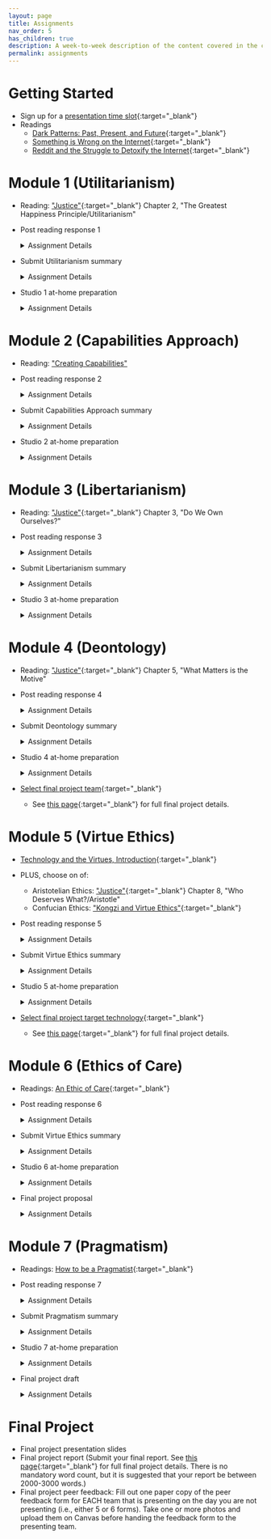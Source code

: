 ```yaml
---
layout: page
title: Assignments
nav_order: 5
has_children: true
description: A week-to-week description of the content covered in the course.
permalink: assignments
---
```


# Getting Started
- Sign up for a [presentation time slot](https://docs.google.com/spreadsheets/d/1ZVrSG68mEPXMgz3vJSFL9UWoagXbNkVkdx0WlGgnqhA/edit?usp=sharing){:target="_blank"}
- Readings
  - [Dark Patterns: Past, Present, and Future](https://drive.google.com/file/d/1kSAV2TFypLjLmtMqDYOJfwKD_2EFmxNE/view?usp=drive_link){:target="_blank"}
  - [Something is Wrong on the Internet](https://medium.com/@jamesbridle/something-is-wrong-on-the-internet-c39c471271d2){:target="_blank"}
  - [Reddit and the Struggle to Detoxify the Internet](https://www.newyorker.com/magazine/2018/03/19/reddit-and-the-struggle-to-detoxify-the-internet){:target="_blank"}

# Module 1 (Utilitarianism)
- Reading: ["Justice"](https://www.goodreads.com/book/show/6452731-justice){:target="_blank"} Chapter 2, "The Greatest Happiness Principle/Utilitarianism"
- Post reading response 1
  <details>
    <summary class="text-purple-000">Assignment Details</summary>
    <p>
      Post a short (~300 word) response connecting ideas from the reading to the design of modern technology. How might you use concepts from Utilitarianism to inform design decisions? Where might it fall short? Include specific examples of existing or future technologies. At the end of your response, add 1 or 2 discussion questions for your peers.

    <em>Your peers' responses will be visible to you after you have submitted your response.</em>

    General syllabus guidelines for reading responses can be found <a href="/syllabus#assignment-weighting" target="_blank">here</a>.
    </p>
    <br>
  </details>
- Submit Utilitarianism summary
  <details>
    <summary class="text-purple-000">Assignment Details</summary>
    <p>
      In small groups, write a collaborative summary of this week's ethical framework. First, discuss your reading responses together, including sharing the examples of connections to modern technology that you wrote about. Discuss what you think are the main principles of this framework. Then, copy the template below into a collaborative doc. Write a single group response to each of the prompts below (suggested length of approximately one paragraph per prompt). Submit your summary on Canvas by the end of class as a word doc or pdf. Only one copy needs to be submitted per group. Summaries are graded credit/no credit based on a good-faith engagement with the course materials. In rare instances, exceptional write-ups may receive extra credit.
    </p>
    ---
    <p>
    <strong><em>
      Moral Reasoning Framework:<br>
      Group Members:<br>
      <br>
      <ul>
        <li>Describe the essence of this framework in one paragraph.</li>
        <li>To what extent does this framework prioritize: welfare, freedom, virtue, or relationships? Explain.</li>
        <li>Describe one way in which you think modern technologies frequently violate the principles of this framework.</li>
        <li>Describe one misunderstanding you had about this framework and why this misconception was incorrect.</li>
      </ul>
    </em></strong>
    </p>
  </details>
- Studio 1 at-home preparation
  <details>
    <summary class="text-purple-000">Assignment Details</summary>
    <p>
      In this week's in-class studio, you will be designing a gig economy platform grounded in Utilitarian principles. In preparation, use the Judgment Call card deck from class to generate three product reviews. Each student should write and submit their three reviews independently. When envisioning your product, its impact, and stakeholders’ responses, keep in mind that the platform is grounded in Utilitarian principles. How might these principles translate into features and how might these features shape stakeholders' experiences? Submit on Canvas before class, and then bring your three reviews to class to share with your group during studio.
    </p>
    <br>
  </details>

# Module 2 (Capabilities Approach)
- Reading: ["Creating Capabilities"](https://drive.google.com/file/d/1mywkFz0AFbytKDPL-5wDinmlRFeZ3lPA/view?usp=sharing)
- Post reading response 2
  <details>
    <summary class="text-purple-000">Assignment Details</summary>
    <p>
      Post a short (~300 word) response connecting ideas from the reading to the design of modern technology. How might you use concepts from the Capabilities Approach to inform design decisions? Where might it fall short? Include specific examples of existing or future technologies. At the end of your response, add 1 or 2 discussion questions for your peers.

    <em>Your peers' responses will be visible to you after you have submitted your response.</em>

    General syllabus guidelines for reading responses can be found <a href="/syllabus#assignment-weighting" target="_blank">here</a>.
    </p>
    <br>
  </details>
- Submit Capabilities Approach summary
  <details>
    <summary class="text-purple-000">Assignment Details</summary>
    <p>
      In small groups, write a collaborative summary of this week's ethical framework. First, discuss your reading responses together, including sharing the examples of connections to modern technology that you wrote about. Discuss what you think are the main principles of this framework. Then, copy the template below into a collaborative doc. Write a single group response to each of the prompts below (suggested length of approximately one paragraph per prompt). Submit your summary on Canvas by the end of class as a word doc or pdf. Only one copy needs to be submitted per group. Summaries are graded credit/no credit based on a good-faith engagement with the course materials. In rare instances, exceptional write-ups may receive extra credit.
    </p>
    ---
    <p>
    <strong><em>
      Moral Reasoning Framework:<br>
      Group Members:<br>
      <br>
      <ul>
        <li>Describe the essence of this framework in one paragraph.</li>
        <li>To what extent does this framework prioritize: welfare, freedom, virtue, or relationships? Explain.</li>
        <li>Contrast this framework to at least one other we have discussed this quarter.</li>
        <li>Describe one way in which you think modern technologies frequently violate the principles of this framework.</li>
        <li>Describe one misunderstanding you had about this framework and why this misconception was incorrect.</li>
      </ul>
    </em></strong>
    </p>
  </details>
- Studio 2 at-home preparation
  <details>
    <summary class="text-purple-000">Assignment Details</summary>
    <p>
      For your assigned stakeholder group, go through each of Nussbaum’s 10 capabilities and brainstorm how the type of IoT device you selected might impact this capability for this group. Submit your brainstorm as a single file. This can include a screenshot or photo of a wall of clustered post-its, a doc with a set of bulleted lists (one for each capability), a photo of a set of index cards, or any other form that captures your ideas. Make sure your ideas are all visible and legible. Submit this file on Canvas and bring it to the next class session to share with your group.
    </p>
    <br>
  </details>

# Module 3 (Libertarianism)
- Reading: ["Justice"](https://www.goodreads.com/book/show/6452731-justice){:target="_blank"} Chapter 3, "Do We Own Ourselves?"
- Post reading response 3
  <details>
    <summary class="text-purple-000">Assignment Details</summary>
    <p>
      Post a short (~300 word) response connecting ideas from the reading to the design of modern technology. How might you use concepts from Libertarianism to inform design decisions? Where might it fall short? Include specific examples of existing or future technologies. At the end of your response, add 1 or 2 discussion questions for your peers.

      <em>Your peers' responses will be visible to you after you have submitted your response.</em>

      General syllabus guidelines for reading responses can be found <a href="/syllabus#assignment-weighting" target="_blank">here</a>.
    </p>
  </details>
- Submit Libertarianism summary
  <details>
    <summary class="text-purple-000">Assignment Details</summary>
    <p>
      In small groups, write a collaborative summary of this week's ethical framework. First, discuss your reading responses together, including sharing the examples of connections to modern technology that you wrote about. Discuss what you think are the main principles of this framework. Then, copy the template below into a collaborative doc. Write a single group response to each of the prompts below (suggested length of approximately one paragraph per prompt). Submit your summary on Canvas by the end of class as a word doc or pdf. Only one copy needs to be submitted per group. Summaries are graded credit/no credit based on a good-faith engagement with the course materials. In rare instances, exceptional write-ups may receive extra credit.
    </p>
    ---
    <p>
    <strong><em>
      Moral Reasoning Framework:<br>
      Group Members:<br>
      <br>
      <ul>
        <li>Describe the essence of this framework in one paragraph.</li>
        <li>To what extent does this framework prioritize: welfare, freedom, virtue, or relationships? Explain.</li>
        <li>Contrast this framework to at least one other we have discussed this quarter.</li>
        <li>Describe one way in which you think modern technologies frequently violate the principles of this framework.</li>
        <li>Describe one misunderstanding you had about this framework and why this misconception was incorrect.</li>
      </ul>
    </em></strong>
    </p>
  </details>
- Studio 3 at-home preparation
  <details>
    <summary class="text-purple-000">Assignment Details</summary>
    <p>
      This week, you will be designing a neighborhood safety app grounded in Libertarian principles. In preparation for studio, collect some data from potential users or indirect stakeholders:

      <ul>
        <li>Write out all of prompts that your group selected during the warm-up activity in class. Write down the two options for each prompt so that it easy to vote for one or the other</li>
        <li>Ask at least five (and preferably more!) people to vote on your scenarios. Have each person cast a vote for each scenario. If they are willing to share their thoughts, ask them to describe their reasoning and take notes on why they voted the way they did</li>
      </ul>
      Submit a photo, table, or other documentation on Canvas that shows your prompts and the votes for each. Bring this data to class to share during studio, along with any notes you took about people’s perspectives.
    </p>
    <br>
  </details>

# Module 4 (Deontology)
- Reading: ["Justice"](https://www.goodreads.com/book/show/6452731-justice){:target="_blank"} Chapter 5, "What Matters is the Motive"

- Post reading response 4
  <details>
    <summary class="text-purple-000">Assignment Details</summary>
    <p>
      Post a short (~300 word) response connecting ideas from the reading to the design of modern technology. How might you use concepts from Deontology (Kantian Ethics) to inform design decisions? Where might it fall short? Include specific examples of existing or future technologies. At the end of your response, add 1 or 2 discussion questions for your peers.

      <em>Your peers' responses will be visible to you after you have submitted your response.</em>

      General syllabus guidelines for reading responses can be found <a href="/syllabus#assignment-weighting" target="_blank">here</a>.
    </p>
  </details>
- Submit Deontology summary
  <details>
    <summary class="text-purple-000">Assignment Details</summary>
    <p>
      In small groups, write a collaborative summary of this week's ethical framework. First, discuss your reading responses together, including sharing the examples of connections to modern technology that you wrote about. Discuss what you think are the main principles of this framework. Then, copy the template below into a collaborative doc. Write a single group response to each of the prompts below (suggested length of approximately one paragraph per prompt). Submit your summary on Canvas by the end of class as a word doc or pdf. Only one copy needs to be submitted per group. Summaries are graded credit/no credit based on a good-faith engagement with the course materials. In rare instances, exceptional write-ups may receive extra credit.
    </p>
    ---
    <p>
    <strong><em>
      Moral Reasoning Framework:<br>
      Group Members:<br>
      <br>
      <ul>
        <li>Describe the essence of this framework in one paragraph.</li>
        <li>To what extent does this framework prioritize: welfare, freedom, virtue, or relationships? Explain.</li>
        <li>Contrast this framework to at least one other we have discussed this quarter.</li>
        <li>Describe one way in which you think modern technologies frequently violate the principles of this framework.</li>
        <li>Describe one misunderstanding you had about this framework and why this misconception was incorrect.</li>
      </ul>
    </em></strong>
    </p>
  </details>
- Studio 4 at-home preparation
  <details>
    <summary class="text-purple-000">Assignment Details</summary>
    <p>
      This week, you will be designing an online dating app grounded in the principles of deontology. In preparation for studio, from the end of class on Tuesday until the start of class on Thursday, keep a sketch journal. Throughout the day, think of features or design concepts that would (or wouldn’t!) be a good fit for your app. When ideas come to you, quickly sketch them in your journal. Add a few words to help you remember the most important parts of your idea. Your drawings do not need to look nice! The goal is to think expansively and to capture your thoughts.
      <br>
      Your journal should include at least 20 sketches. Before class on Thursday, choose three designs and apply the universalize-your-maxim test to each one. For each one, write one sentence describing whether you think the feature passes or fails the test and why. Submit a single file on Canvas that includes photos of all sketches, indicates which three features you attempted to universalize, and the results of each of these three tests. Bring this content to class on Thursday to share with your teammates.
    </p>
    <br>
  </details>
- [Select final project team](https://docs.google.com/spreadsheets/d/1GGUffQJNJv68OOlNSEfknHGKY-1ewNKLtLtOhMwA4Q4/edit?usp=sharing){:target="_blank"}
  - See [this page](/final-project){:target="_blank"} for full final project details.

# Module 5 (Virtue Ethics)
- [Technology and the Virtues, Introduction](https://drive.google.com/file/d/1hotEU0ma5klJ8Adq8r1CUGfzNiRx4zM3/view?usp=share_link){:target="_blank"}
- PLUS, choose on of:
  - Aristotelian Ethics: ["Justice"](https://www.goodreads.com/book/show/6452731-justice){:target="_blank"} Chapter 8, "Who Deserves What?/Aristotle"
  - Confucian Ethics: ["Kongzi and Virtue Ethics"](https://drive.google.com/file/d/1J5CiBmIZ8UIZ-JiIt88UAD7alaD-IzWp/view?usp=share_link){:target="_blank"}

- Post reading response 5
  <details>
    <summary class="text-purple-000">Assignment Details</summary>
    <p>
      Post a short (~300 word) response connecting ideas from the reading to the design of modern technology. How might you use concepts from Virtue Ethics to inform design decisions? Where might it fall short? Include specific examples of existing or future technologies. At the end of your response, add 1 or 2 discussion questions for your peers.

      <em>Your peers' responses will be visible to you after you have submitted your response.</em>

      General syllabus guidelines for reading responses can be found <a href="/syllabus#assignment-weighting" target="_blank">here</a>.
    </p>
  </details>
- Submit Virtue Ethics summary
  <details>
    <summary class="text-purple-000">Assignment Details</summary>
    <p>
      In small groups, write a collaborative summary of this week's ethical framework. First, discuss your reading responses together, including sharing the examples of connections to modern technology that you wrote about. Discuss what you think are the main principles of this framework. Then, copy the template below into a collaborative doc. Write a single group response to each of the prompts below (suggested length of approximately one paragraph per prompt). Submit your summary on Canvas by the end of class as a word doc or pdf. Only one copy needs to be submitted per group. Summaries are graded credit/no credit based on a good-faith engagement with the course materials. In rare instances, exceptional write-ups may receive extra credit.
    </p>
    ---
    <p>
    <strong><em>
      Moral Reasoning Framework:<br>
      Group Members:<br>
      <br>
      <ul>
        <li>Describe the essence of this framework in one paragraph.</li>
        <li>To what extent does this framework prioritize: welfare, freedom, virtue, or relationships? Explain.</li>
        <li>Contrast this framework to at least one other we have discussed this quarter.</li>
        <li>Describe one way in which you think modern technologies frequently violate the principles of this framework.</li>
        <li>Describe one misunderstanding you had about this framework and why this misconception was incorrect.</li>
      </ul>
    </em></strong>
    </p>
  </details>
- Studio 5 at-home preparation
  <details>
    <summary class="text-purple-000">Assignment Details</summary>
    <p>
      This week in studio, you will be designing a social media platform that supports people in cultivating virtue according to a <em>telos</em> specified by your group.  In preparation for studio, your team will collect data from potential users of your platform.
      <br>
      Interview at least one person using the interview protocol you designed in class. Your interview should take between 10 and 25 minutes. Record and transcribe your interviewee’s responses, removing anything that is personally identifiable from the transcript. Submit your transcript as a document on Canvas. Bring your transcript to class to share with your team.
    </p>
    <br>
  </details>
- [Select final project target technology](https://docs.google.com/spreadsheets/d/1GGUffQJNJv68OOlNSEfknHGKY-1ewNKLtLtOhMwA4Q4/edit?usp=sharing){:target="_blank"}
  - See [this page](/final-project){:target="_blank"} for full final project details.

# Module 6 (Ethics of Care)
- Readings: [An Ethic of Care](https://drive.google.com/file/d/10jCF0aUeiKY1CzyK7fwzMqe3YZ_NEGMl/view?usp=sharing){:target="_blank"}
- Post reading response 6
  <details>
    <summary class="text-purple-000">Assignment Details</summary>
    <p>
      Post a short (~300 word) response connecting ideas from the reading to the design of modern technology. How might you use concepts from Ethics of Care inform design decisions? Where might it fall short? Include specific examples of existing or future technologies. At the end of your response, add 1 or 2 discussion questions for your peers.

      <em>Your peers' responses will be visible to you after you have submitted your response.</em>

      General syllabus guidelines for reading responses can be found <a href="/syllabus#assignment-weighting" target="_blank">here</a>.
    </p>
  </details>
- Submit Virtue Ethics summary
  <details>
    <summary class="text-purple-000">Assignment Details</summary>
    <p>
      In small groups, write a collaborative summary of this week's ethical framework. First, discuss your reading responses together, including sharing the examples of connections to modern technology that you wrote about. Discuss what you think are the main principles of this framework. Then, copy the template below into a collaborative doc. Write a single group response to each of the prompts below (suggested length of approximately one paragraph per prompt). Submit your summary on Canvas by the end of class as a word doc or pdf. Only one copy needs to be submitted per group. Summaries are graded credit/no credit based on a good-faith engagement with the course materials. In rare instances, exceptional write-ups may receive extra credit.
    </p>
    ---
    <p>
    <strong><em>
      Moral Reasoning Framework:<br>
      Group Members:<br>
      <br>
      <ul>
        <li>Describe the essence of this framework in one paragraph.</li>
        <li>To what extent does this framework prioritize: welfare, freedom, virtue, or relationships? Explain.</li>
        <li>Contrast this framework to at least one other we have discussed this quarter.</li>
        <li>Describe one way in which you think modern technologies frequently violate the principles of this framework.</li>
        <li>Describe one misunderstanding you had about this framework and why this misconception was incorrect.</li>
      </ul>
    </em></strong>
    </p>
  </details>
- Studio 6 at-home preparation
  <details>
    <summary class="text-purple-000">Assignment Details</summary>
    <p>
      This week in studio, you will be designing an eCommerce platform (like Amazon, eBay, Etsy, or Target) with consideration for Care Ethic principles. In preparation, complete this mindful usage exercise in which you observe your own interactions with the eCommerce platform you use most frequently.
      <ul>
        <li>Print or open the Mindful Usage template on Canvas and use it to take notes</li>
        <li>Go to the eCommerce app or website you use most frequently (if you never make purchases online use Amazon for this exercise)</li>
        <li>Use the platform as you normally do, paying attention both to the activities you are performing and to what you are experiencing in your mind and body as you perform them. Use this information to notice your habitual patterns of behavior, what motivates them, and how these patterns affect you. Take notes as you do so</li>
        <li>After you have finished, go back and reflect on how your usage experience might affect your ability to practice a Care Ethic. For example, at each step, what care are you receiving and from whom? What care needs are you noticing and what care needs are you oblivious to? Who are you connected to through your usage? How does the platform support or impeded your ability to practice attentiveness, responsibility, competence, responsiveness?</li>
      </ul>
      Submit a single file on Canvas with your template and your reflection. If you feel that anything you have written is too personal to share, you may redact it from the version you submit. Bring this output to class to use during studio.
    </p>
  </details>
- Final project proposal
  <details>
    <summary class="text-purple-000">Assignment Details</summary>
    <p>
      Next, submit a proposal that includes:
      <ul>
        <li>The name of the technology you will redesigning</li>
        <li>A summary why you feel the product is evil, drawing on the frameworks we have covered so far</li>
        <li>Your plan for (remotely) soliciting user input to guide your redesign remotely with a few users</li>
        <li>A copy of the materials you will use for gathering user input (e.g., interview guides, survey questions, observation procedures, etc.)</li>
      </ul>
      Your proposal report should be less than 2 pages. The accompanying materials should be added at the end as an appendix and can be any length.
      <br>
      See <a href="/final-project" target="_blank">this page</a> for full final project details.
    </p>

# Module 7 (Pragmatism)
- Readings: [How to be a Pragmatist](https://drive.google.com/file/d/1EMoAOVWROEUM33cPeZ9LhKUd6BhUBghd/view?usp=share_link){:target="_blank"}
- Post reading response 7
  <details>
    <summary class="text-purple-000">Assignment Details</summary>
    <p>
      Post a short (~300 word) response connecting ideas from the reading to the design of modern technology. How might you use pragmatism to inform design decisions? Include specific examples of existing or future technologies. At the end of your response, add 1 or 2 discussion questions for your peers.

      <em>Your peers' responses will be visible to you after you have submitted your response.</em>

      General syllabus guidelines for reading responses can be found <a href="/syllabus#assignment-weighting" target="_blank">here</a>.
    </p>
  </details>
- Submit Pragmatism summary
  <details>
    <summary class="text-purple-000">Assignment Details</summary>
    <p>
      In small groups, write a collaborative summary of this week's ethical framework. First, discuss your reading responses together, including sharing the examples of connections to modern technology that you wrote about. Discuss what you think are the main principles of this framework. Then, copy the template below into a collaborative doc. Write a single group response to each of the prompts below (suggested length of approximately one paragraph per prompt). Submit your summary on Canvas by the end of class as a word doc or pdf. Only one copy needs to be submitted per group. Summaries are graded credit/no credit based on a good-faith engagement with the course materials. In rare instances, exceptional write-ups may receive extra credit.
    </p>
    ---
    <p>
    <strong><em>
      Moral Reasoning Framework:<br>
      Group Members:<br>
      <br>
      <ul>
        <li>Describe the essence of this framework in one paragraph.</li>
        <li>To what extent does this framework prioritize: welfare, freedom, virtue, or relationships? Explain.</li>
        <li>Contrast this framework to at least one other we have discussed this quarter.</li>
        <li>Describe one way in which you think modern technologies frequently violate the principles of this framework.</li>
        <li>Describe one misunderstanding you had about this framework and why this misconception was incorrect.</li>
      </ul>
    </em></strong>
    </p>
  </details>
- Studio 7 at-home preparation
  <details>
    <summary class="text-purple-000">Assignment Details</summary>
    <p>
      Take the questions you drafted in class and pose them to two different people. Do your best to solicit opinions from a diverse group of people. Take notes on their responses. Submit a single file on Canvas describing who you talked to (keeping this not personally identifiable) and each person’s responses. Bring this data to class to use during studio.
    </p>
  </details>
- Final project draft
  <details>
    <summary class="text-purple-000">Assignment Details</summary>
    <p>
      Submit a working draft of your final project poster and report that includes:
      <ul>
        <li>A first draft of your design critique</li>
        <li>A summary of input from users</li>
        <li>Sketches or other representations of your design progress</li>
      </ul>
      See <a href="/final-project" target="_blank">this page</a> for full final project details.
    </p>

# Final Project
- Final project presentation slides
- Final project report (Submit your final report. See [this page](/final-project){:target="_blank"} for full final project details. There is no mandatory word count, but it is suggested that your report be between 2000-3000 words.)
- Final project peer feedback: Fill out one paper copy of the peer feedback form for EACH team that is presenting on the day you are not presenting (i.e., either 5 or 6 forms). Take one or more photos and upload them on Canvas before handing the feedback form to the presenting team.
